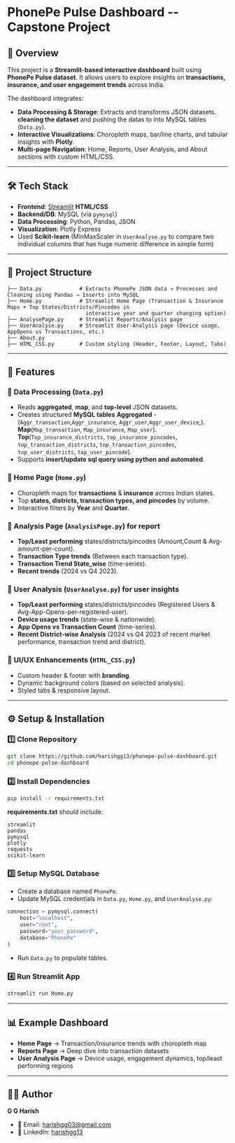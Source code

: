 # PhonePe Pulse Dashboard -- Capstone Project

## 📌 Overview

This project is a **Streamlit-based interactive dashboard** built using
**PhonePe Pulse dataset**.
It allows users to explore insights on **transactions, insurance, and
user engagement trends** across India.

The dashboard integrates:
- **Data Processing & Storage**: Extracts and transforms JSON datasets.
  **cleaning the dataset** and pushing the datas to 
into MySQL tables (`Data.py`).
- **Interactive Visualizations**: Choropleth maps, bar/line charts, and
tabular insights with **Plotly**.
- **Multi-page Navigation**: Home, Reports, User Analysis, and About
sections with custom HTML/CSS.

------------------------------------------------------------------------

## 🛠️ Tech Stack

-   **Frontend**: [Streamlit](https://streamlit.io/)
    **HTML/CSS**
-   **Backend/DB**: MySQL (via `pymysql`)
-   **Data Processing**: Python, Pandas, JSON
-   **Visualization**: Plotly Express
-   Used **Scikit-learn** (MinMaxScaler in
    `UserAnalyse.py` to compare two individual columns that has huge numeric difference in simple form)

------------------------------------------------------------------------

## 📂 Project Structure

    ├── Data.py            # Extracts PhonePe JSON data → Processes and Cleaning using Pandas → Inserts into MySQL
    ├── Home.py            # Streamlit Home Page (Transaction & Insurance Maps + Top States/Districts/Pincodes in  
                             interactive year and quarter changing option)
    ├── AnalysePage.py     # Streamlit Reports/Analysis page
    ├── UserAnalyse.py     # Streamlit User-Analysis page (Device usage, AppOpens vs Transactions, etc.)
    ├── About.py
    ├── HTML_CSS.py        # Custom styling (Header, Footer, Layout, Tabs)

------------------------------------------------------------------------

## 🚀 Features

### 🔹 Data Processing (`Data.py`)

-   Reads **aggregated**, **map**, and **top-level** JSON datasets.
-   Creates structured **MySQL tables** 
    **Aggregated** - (`Aggr_transaction`,`Aggr_insurance`, `Aggr_user`,`Aggr_user_device`,).
    **Map**(`Map_transaction`, `Map_insurance`, `Map_user`).
    **Top**(`Top_insurance_districts`, `top_insurance_pincodes`, `top_transaction_districts`,
            `top_transaction_pincodes`, `top_user_districts`, `top_user_pincode`).
-   Supports **insert/update sql query using python and automated**.

### 🔹 Home Page (`Home.py`)

-   Choropleth maps for **transactions** & **insurance** across Indian
    states.
-   Top **states, districts, transaction types, and pincodes** by
    volume.
-   Interactive filters by **Year** and **Quarter**.

### 🔹 Analysis Page (`AnalysisPage.py`) for report

-   **Top/Least performing** states/districts/pincodes (Amount,Count
    & Avg-amount-per-count).
-   **Transaction Type trends** (Between each transaction type).
-   **Transaction Trend State_wise** (time-series).
-   **Recent trends** (2024 vs Q4 2023).

### 🔹 User Analysis (`UserAnalyse.py`) for user insights

-   **Top/Least performing** states/districts/pincodes (Registered Users
    & Avg-App-Opens-per-registered-user).
-   **Device usage trends** (state-wise & nationwide).
-   **App Opens vs Transaction Count** (time-series).
-   **Recent District-wise Analysis** (2024 vs Q4 2023 of recent market performance, transaction trend and district).

### 🔹 UI/UX Enhancements (`HTML_CSS.py`)

-   Custom header & footer with **branding**.
-   Dynamic background colors (based on selected analysis).
-   Styled tabs & responsive layout.

------------------------------------------------------------------------

## ⚙️ Setup & Installation

### 1️⃣ Clone Repository

``` bash
git clone https://github.com/harishgg13/phonepe-pulse-dashboard.git
cd phonepe-pulse-dashboard
```

### 2️⃣ Install Dependencies

``` bash
pip install -r requirements.txt
```

**requirements.txt** should include:

    streamlit
    pandas
    pymysql
    plotly
    requests
    scikit-learn

### 3️⃣ Setup MySQL Database

-   Create a database named `PhonePe`.
-   Update MySQL credentials in `Data.py`, `Home.py`, and
    `UserAnalyse.py`:

``` python
connection = pymysql.connect(
    host="localhost",
    user="root",
    password="your_password",
    database="PhonePe"
)
```

-   Run `Data.py` to populate tables.

### 4️⃣ Run Streamlit App

``` bash
streamlit run Home.py
```

------------------------------------------------------------------------

## 📊 Example Dashboard

-   **Home Page** → Transaction/Insurance trends with choropleth map
-   **Reports Page** → Deep dive into transaction datasets
-   **User Analysis Page** → Device usage, engagement dynamics,
    top/least performing regions

------------------------------------------------------------------------

## 👨‍💻 Author

**G G Harish**
- 📧 Email: <harishgg03@gmail.com>
- 💼 LinkedIn: [harishgg13](https://www.linkedin.com/in/ggharish13)
